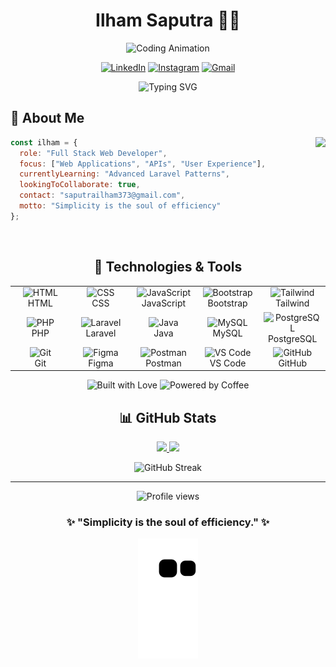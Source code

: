 <div align="center">
  
# Ilham Saputra 👨‍💻

![Coding Animation](https://raw.githubusercontent.com/gist/patevs/b007a0e98fb216438d4cbf559fac4166/raw/88f20c9d749d756be63f22b09f3c4ac570bc5101/programming.gif)

[![LinkedIn](https://img.shields.io/badge/LinkedIn-0077B5?style=for-the-badge&logo=linkedin&logoColor=white)](https://www.linkedin.com/in/ilham-saputra26)
[![Instagram](https://img.shields.io/badge/Instagram-E4405F?style=for-the-badge&logo=instagram&logoColor=white)](https://www.instagram.com/ishasi__/)
[![Gmail](https://img.shields.io/badge/Gmail-D14836?style=for-the-badge&logo=gmail&logoColor=white)](mailto:saputrailham373@gmail.com)

<img src="https://readme-typing-svg.herokuapp.com?font=Fira+Code&pause=1000&color=36BCF7&width=435&lines=Full+Stack+Web+Developer;Laravel+%26+JavaScript+Specialist;Building+efficient+web+solutions" alt="Typing SVG" />

</div>

## 💫 About Me

<img align="right" height="150" src="https://media.giphy.com/media/M9gbBd9nbDrOTu1Mqx/giphy.gif" />

```javascript
const ilham = {
  role: "Full Stack Web Developer",
  focus: ["Web Applications", "APIs", "User Experience"],
  currentlyLearning: "Advanced Laravel Patterns",
  lookingToCollaborate: true,
  contact: "saputrailham373@gmail.com",
  motto: "Simplicity is the soul of efficiency"
};
```

<br clear="right">

<div align="center">

## 🔧 Technologies & Tools

<table>
  <tr>
    <td align="center" width="96">
      <img src="https://skillicons.dev/icons?i=html" width="48" height="48" alt="HTML" />
      <br>HTML
    </td>
    <td align="center" width="96">
      <img src="https://skillicons.dev/icons?i=css" width="48" height="48" alt="CSS" />
      <br>CSS
    </td>
    <td align="center" width="96">
      <img src="https://skillicons.dev/icons?i=js" width="48" height="48" alt="JavaScript" />
      <br>JavaScript
    </td>
    <td align="center" width="96">
      <img src="https://skillicons.dev/icons?i=bootstrap" width="48" height="48" alt="Bootstrap" />
      <br>Bootstrap
    </td>
    <td align="center" width="96">
      <img src="https://skillicons.dev/icons?i=tailwind" width="48" height="48" alt="Tailwind" />
      <br>Tailwind
    </td>
  </tr>
  <tr>
    <td align="center" width="96">
      <img src="https://skillicons.dev/icons?i=php" width="48" height="48" alt="PHP" />
      <br>PHP
    </td>
    <td align="center" width="96">
      <img src="https://skillicons.dev/icons?i=laravel" width="48" height="48" alt="Laravel" />
      <br>Laravel
    </td>
    <td align="center" width="96">
      <img src="https://skillicons.dev/icons?i=java" width="48" height="48" alt="Java" />
      <br>Java
    </td>
    <td align="center" width="96">
      <img src="https://skillicons.dev/icons?i=mysql" width="48" height="48" alt="MySQL" />
      <br>MySQL
    </td>
    <td align="center" width="96">
      <img src="https://skillicons.dev/icons?i=postgres" width="48" height="48" alt="PostgreSQL" />
      <br>PostgreSQL
    </td>
  </tr>
  <tr>
    <td align="center" width="96">
      <img src="https://skillicons.dev/icons?i=git" width="48" height="48" alt="Git" />
      <br>Git
    </td>
    <td align="center" width="96">
      <img src="https://skillicons.dev/icons?i=figma" width="48" height="48" alt="Figma" />
      <br>Figma
    </td>
    <td align="center" width="96">
      <img src="https://skillicons.dev/icons?i=postman" width="48" height="48" alt="Postman" />
      <br>Postman
    </td>
    <td align="center" width="96">
      <img src="https://skillicons.dev/icons?i=vscode" width="48" height="48" alt="VS Code" />
      <br>VS Code
    </td>
    <td align="center" width="96">
      <img src="https://skillicons.dev/icons?i=github" width="48" height="48" alt="GitHub" />
      <br>GitHub
    </td>
  </tr>
</table>

<img src="https://forthebadge.com/images/badges/built-with-love.svg" alt="Built with Love" />
<img src="https://forthebadge.com/images/badges/powered-by-coffee.svg" alt="Powered by Coffee" />

## 📊 GitHub Stats

<a href="https://github.com/ishasii">
  <img height="180em" src="https://github-readme-stats.vercel.app/api?username=ishasii&show_icons=true&theme=tokyonight&include_all_commits=true&count_private=true"/>
</a>
<a href="https://github.com/ishasii">
  <img height="180em" src="https://github-readme-stats.vercel.app/api/top-langs/?username=ishasii&layout=compact&langs_count=7&theme=tokyonight"/>
</a>

<br>

![GitHub Streak](https://github-readme-streak-stats.herokuapp.com/?user=ishasii&theme=tokyonight)

---

<img src="https://komarev.com/ghpvc/?username=ishasii&style=flat-square&color=blueviolet" alt="Profile views"/>

### ✨ "Simplicity is the soul of efficiency." ✨

![Snake animation](https://github.com/rafaballerini/rafaballerini/blob/output/github-contribution-grid-snake.svg)

</div>
